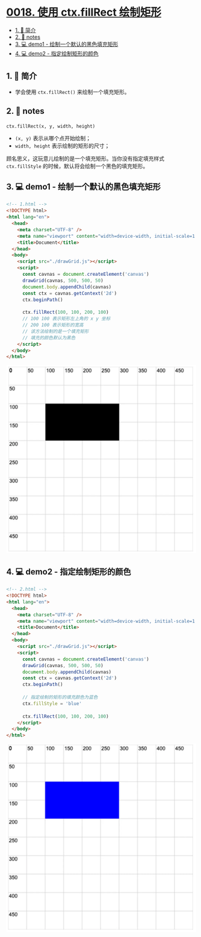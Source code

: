 # [0018. 使用 ctx.fillRect 绘制矩形](https://github.com/Tdahuyou/TNotes.canvas/tree/main/notes/0018.%20%E4%BD%BF%E7%94%A8%20ctx.fillRect%20%E7%BB%98%E5%88%B6%E7%9F%A9%E5%BD%A2)

<!-- region:toc -->

- [1. 📝 简介](#1--简介)
- [2. 📒 notes](#2--notes)
- [3. 💻 demo1 - 绘制一个默认的黑色填充矩形](#3--demo1---绘制一个默认的黑色填充矩形)
- [4. 💻 demo2 - 指定绘制矩形的颜色](#4--demo2---指定绘制矩形的颜色)

<!-- endregion:toc -->

## 1. 📝 简介

- 学会使用 `ctx.fillRect()` 来绘制一个填充矩形。

## 2. 📒 notes

`ctx.fillRect(x, y, width, height)`
- `(x, y)` 表示从哪个点开始绘制；
- `width, height` 表示绘制的矩形的尺寸；

顾名思义，这玩意儿绘制的是一个填充矩形。当你没有指定填充样式 `ctx.fillStyle` 的时候，默认将会绘制一个黑色的填充矩形。

## 3. 💻 demo1 - 绘制一个默认的黑色填充矩形

```html
<!-- 1.html -->
<!DOCTYPE html>
<html lang="en">
  <head>
    <meta charset="UTF-8" />
    <meta name="viewport" content="width=device-width, initial-scale=1.0" />
    <title>Document</title>
  </head>
  <body>
    <script src="./drawGrid.js"></script>
    <script>
      const cavnas = document.createElement('canvas')
      drawGrid(cavnas, 500, 500, 50)
      document.body.appendChild(cavnas)
      const ctx = cavnas.getContext('2d')
      ctx.beginPath()

      ctx.fillRect(100, 100, 200, 100)
      // 100 100 表示矩形左上角的 x y 坐标
      // 200 100 表示矩形的宽高
      // 该方法绘制的是一个填充矩形
      // 填充的颜色默认为黑色
    </script>
  </body>
</html>
```

![](assets/2024-10-04-00-45-56.png)

## 4. 💻 demo2 - 指定绘制矩形的颜色

```html
<!-- 2.html -->
<!DOCTYPE html>
<html lang="en">
  <head>
    <meta charset="UTF-8" />
    <meta name="viewport" content="width=device-width, initial-scale=1.0" />
    <title>Document</title>
  </head>
  <body>
    <script src="./drawGrid.js"></script>
    <script>
      const cavnas = document.createElement('canvas')
      drawGrid(cavnas, 500, 500, 50)
      document.body.appendChild(cavnas)
      const ctx = cavnas.getContext('2d')
      ctx.beginPath()

      // 指定绘制的矩形的填充颜色为蓝色
      ctx.fillStyle = 'blue'

      ctx.fillRect(100, 100, 200, 100)
    </script>
  </body>
</html>
```

![](assets/2024-10-04-00-46-11.png)
